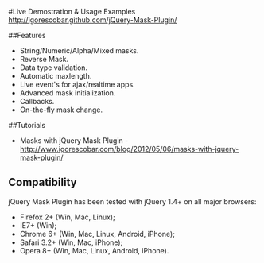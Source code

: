 #Live Demostration & Usage Examples
http://igorescobar.github.com/jQuery-Mask-Plugin/

##Features

  * String/Numeric/Alpha/Mixed masks.
  * Reverse Mask.
  * Data type validation.
  * Automatic maxlength.
  * Live event's for ajax/realtime apps.
  * Advanced mask initialization.
  * Callbacks.
  * On-the-fly mask change.

##Tutorials
  * Masks with jQuery Mask Plugin - http://www.igorescobar.com/blog/2012/05/06/masks-with-jquery-mask-plugin/

## Compatibility
jQuery Mask Plugin has been tested with jQuery 1.4+ on all major browsers:

 * Firefox 2+ (Win, Mac, Linux);
 * IE7+ (Win);
 * Chrome 6+ (Win, Mac, Linux, Android, iPhone);
 * Safari 3.2+ (Win, Mac, iPhone);
 * Opera 8+ (Win, Mac, Linux, Android, iPhone).